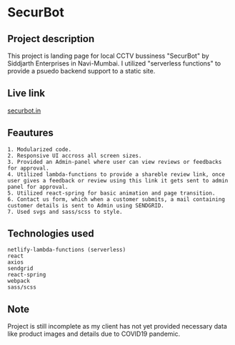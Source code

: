 # SecurBot

## Project description

This project is landing page for local CCTV bussiness "SecurBot" by Siddjarth Enterprises in Navi-Mumbai. I utilized "serverless functions" to provide a psuedo backend support to a static site.

## Live link

[securbot.in](securbot.in)

## Feautures

```
1. Modularized code.
2. Responsive UI accross all screen sizes.
3. Provided an Admin-panel where user can view reviews or feedbacks for approval.
4. Utilized lambda-functions to provide a shareble review link, once user gives a feedback or review using this link it gets sent to admin panel for approval.
5. Utilized react-spring for basic animation and page transition.
6. Contact us form, which when a customer submits, a mail containing customer details is sent to Admin using SENDGRID.
7. Used svgs and sass/scss to style.

```

## Technologies used

```
netlify-lambda-functions (serverless)
react
axios
sendgrid
react-spring
webpack
sass/scss
```

## Note

Project is still incomplete as my client has not yet provided necessary data like product images and details due to COVID19 pandemic.
